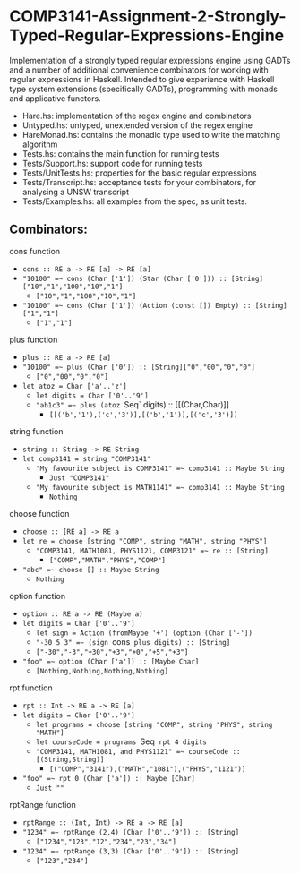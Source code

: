 # COMP3141-Assignment-2-Strongly-Typed-Regular-Expressions-Engine
Implementation of a strongly typed regular expressions engine using GADTs and a number of additional convenience combinators for working with regular expressions in Haskell. Intended to give experience with Haskell type system extensions (specifically GADTs), programming with monads and applicative functors.

- Hare.hs: implementation of the regex engine and combinators
- Untyped.hs: untyped, unextended version of the regex engine
- HareMonad.hs: contains the monadic type used to write the matching algorithm
- Tests.hs: contains the main function for running tests
- Tests/Support.hs: support code for running tests
- Tests/UnitTests.hs: properties for the basic regular expressions
- Tests/Transcript.hs: acceptance tests for your combinators, for analysing a UNSW transcript
- Tests/Examples.hs: all examples from the spec, as unit tests.

## Combinators:
cons function
- `cons :: RE a -> RE [a] -> RE [a]`
- `"10100" =~ cons (Char ['1']) (Star (Char ['0'])) :: [String]["10","1","100","10","1"]`
   - `["10","1","100","10","1"]`
- `"10100" =~ cons (Char ['1']) (Action (const []) Empty) :: [String]["1","1"]`
   - `["1","1"]`

plus function
- `plus :: RE a -> RE [a]`
- `"10100" =~ plus (Char ['0']) :: [String]["0","00","0","0"]`
   - `["0","00","0","0"]`
- `let atoz = Char ['a'..'z']`
   - `let digits = Char ['0'..'9']`
   - `"ab1c3" =~ plus (atoz `Seq` digits) :: [[(Char,Char)]]
      - `[[('b','1'),('c','3')],[('b','1')],[('c','3')]]`

string function
- `string :: String -> RE String`
- `let comp3141 = string "COMP3141"`
   - `"My favourite subject is COMP3141" =~ comp3141 :: Maybe String`
      - `Just "COMP3141"`
   - `"My favourite subject is MATH1141" =~ comp3141 :: Maybe String`
      - `Nothing`
      
choose function
- `choose :: [RE a] -> RE a`
- `let re = choose [string "COMP", string "MATH", string "PHYS"]`
   - `"COMP3141, MATH1081, PHYS1121, COMP3121" =~ re :: [String]`
      - `["COMP","MATH","PHYS","COMP"]`
 - `"abc" =~ choose [] :: Maybe String`
    - `Nothing`
    
option function
- `option :: RE a -> RE (Maybe a)`
- `let digits = Char ['0'..'9']`
   - `let sign = Action (fromMaybe '+') (option (Char ['-'])`
   - `"-30 5 3" =~ (sign `cons` plus digits) :: [String]`
   - `["-30","-3","+30","+3","+0","+5","+3"]`
- `"foo" =~ option (Char ['a']) :: [Maybe Char]`
   - `[Nothing,Nothing,Nothing,Nothing]`
   
rpt function
- `rpt :: Int -> RE a -> RE [a]`
- `let digits = Char ['0'..'9']`
   - `let programs = choose [string "COMP", string "PHYS", string "MATH"]`
   - `let courseCode = programs `Seq` rpt 4 digits`
   - `"COMP3141, MATH1081, and PHYS1121" =~ courseCode :: [(String,String)]`
      - `[("COMP","3141"),("MATH","1081"),("PHYS","1121")]`
- `"foo" =~ rpt 0 (Char ['a']) :: Maybe [Char]`
   - `Just ""`
   
rptRange function
- `rptRange :: (Int, Int) -> RE a -> RE [a]`
- `"1234" =~ rptRange (2,4) (Char ['0'..'9']) :: [String]`
   - `["1234","123","12","234","23","34"]`
- `"1234" =~ rptRange (3,3) (Char ['0'..'9']) :: [String]`
   - `["123","234"]`

